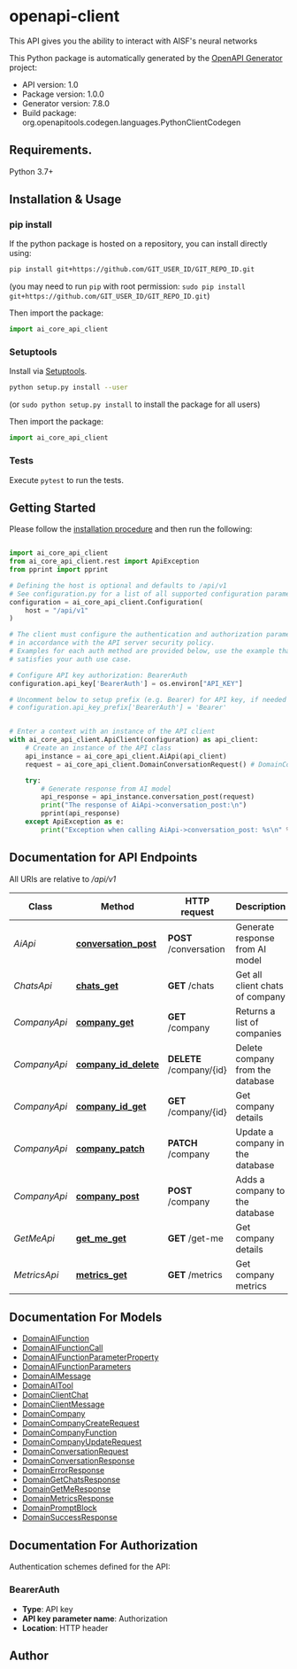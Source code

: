 # openapi-client
This API gives you the ability to interact with AISF's neural networks

This Python package is automatically generated by the [OpenAPI Generator](https://openapi-generator.tech) project:

- API version: 1.0
- Package version: 1.0.0
- Generator version: 7.8.0
- Build package: org.openapitools.codegen.languages.PythonClientCodegen

## Requirements.

Python 3.7+

## Installation & Usage
### pip install

If the python package is hosted on a repository, you can install directly using:

```sh
pip install git+https://github.com/GIT_USER_ID/GIT_REPO_ID.git
```
(you may need to run `pip` with root permission: `sudo pip install git+https://github.com/GIT_USER_ID/GIT_REPO_ID.git`)

Then import the package:
```python
import ai_core_api_client
```

### Setuptools

Install via [Setuptools](http://pypi.python.org/pypi/setuptools).

```sh
python setup.py install --user
```
(or `sudo python setup.py install` to install the package for all users)

Then import the package:
```python
import ai_core_api_client
```

### Tests

Execute `pytest` to run the tests.

## Getting Started

Please follow the [installation procedure](#installation--usage) and then run the following:

```python

import ai_core_api_client
from ai_core_api_client.rest import ApiException
from pprint import pprint

# Defining the host is optional and defaults to /api/v1
# See configuration.py for a list of all supported configuration parameters.
configuration = ai_core_api_client.Configuration(
    host = "/api/v1"
)

# The client must configure the authentication and authorization parameters
# in accordance with the API server security policy.
# Examples for each auth method are provided below, use the example that
# satisfies your auth use case.

# Configure API key authorization: BearerAuth
configuration.api_key['BearerAuth'] = os.environ["API_KEY"]

# Uncomment below to setup prefix (e.g. Bearer) for API key, if needed
# configuration.api_key_prefix['BearerAuth'] = 'Bearer'


# Enter a context with an instance of the API client
with ai_core_api_client.ApiClient(configuration) as api_client:
    # Create an instance of the API class
    api_instance = ai_core_api_client.AiApi(api_client)
    request = ai_core_api_client.DomainConversationRequest() # DomainConversationRequest | Conversation Request

    try:
        # Generate response from AI model
        api_response = api_instance.conversation_post(request)
        print("The response of AiApi->conversation_post:\n")
        pprint(api_response)
    except ApiException as e:
        print("Exception when calling AiApi->conversation_post: %s\n" % e)

```

## Documentation for API Endpoints

All URIs are relative to */api/v1*

Class | Method | HTTP request | Description
------------ | ------------- | ------------- | -------------
*AiApi* | [**conversation_post**](docs/AiApi.md#conversation_post) | **POST** /conversation | Generate response from AI model
*ChatsApi* | [**chats_get**](docs/ChatsApi.md#chats_get) | **GET** /chats | Get all client chats of company
*CompanyApi* | [**company_get**](docs/CompanyApi.md#company_get) | **GET** /company | Returns a list of companies
*CompanyApi* | [**company_id_delete**](docs/CompanyApi.md#company_id_delete) | **DELETE** /company/{id} | Delete company from the database
*CompanyApi* | [**company_id_get**](docs/CompanyApi.md#company_id_get) | **GET** /company/{id} | Get company details
*CompanyApi* | [**company_patch**](docs/CompanyApi.md#company_patch) | **PATCH** /company | Update a company in the database
*CompanyApi* | [**company_post**](docs/CompanyApi.md#company_post) | **POST** /company | Adds a company to the database
*GetMeApi* | [**get_me_get**](docs/GetMeApi.md#get_me_get) | **GET** /get-me | Get company details
*MetricsApi* | [**metrics_get**](docs/MetricsApi.md#metrics_get) | **GET** /metrics | Get company metrics


## Documentation For Models

 - [DomainAIFunction](docs/DomainAIFunction.md)
 - [DomainAIFunctionCall](docs/DomainAIFunctionCall.md)
 - [DomainAIFunctionParameterProperty](docs/DomainAIFunctionParameterProperty.md)
 - [DomainAIFunctionParameters](docs/DomainAIFunctionParameters.md)
 - [DomainAIMessage](docs/DomainAIMessage.md)
 - [DomainAITool](docs/DomainAITool.md)
 - [DomainClientChat](docs/DomainClientChat.md)
 - [DomainClientMessage](docs/DomainClientMessage.md)
 - [DomainCompany](docs/DomainCompany.md)
 - [DomainCompanyCreateRequest](docs/DomainCompanyCreateRequest.md)
 - [DomainCompanyFunction](docs/DomainCompanyFunction.md)
 - [DomainCompanyUpdateRequest](docs/DomainCompanyUpdateRequest.md)
 - [DomainConversationRequest](docs/DomainConversationRequest.md)
 - [DomainConversationResponse](docs/DomainConversationResponse.md)
 - [DomainErrorResponse](docs/DomainErrorResponse.md)
 - [DomainGetChatsResponse](docs/DomainGetChatsResponse.md)
 - [DomainGetMeResponse](docs/DomainGetMeResponse.md)
 - [DomainMetricsResponse](docs/DomainMetricsResponse.md)
 - [DomainPromptBlock](docs/DomainPromptBlock.md)
 - [DomainSuccessResponse](docs/DomainSuccessResponse.md)


<a id="documentation-for-authorization"></a>
## Documentation For Authorization


Authentication schemes defined for the API:
<a id="BearerAuth"></a>
### BearerAuth

- **Type**: API key
- **API key parameter name**: Authorization
- **Location**: HTTP header


## Author




